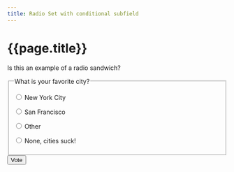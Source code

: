 ```yaml
---
title: Radio Set with conditional subfield
---
```

# {{page.title}}
Is this an example of a radio sandwich?
<style>
  #other ~ #otherCity {display:none;}
  #other:checked ~ #otherCity {display:inline-block;}
</style>

<form action="#" method="get">
  <fieldset>
    <legend>What is your favorite city?</legend>
    <p>
      <input id="nyc" name="favoriteCity" type="radio" value="newyorkcity">
      <label for="nyc">New York City</label>
    </p>
    <p>
      <input id="sf" name="favoriteCity" type="radio" value="newyorkcity">
      <label for="sf">San Francisco</label>
    </p>
    <p>
      <input id="other" name="favoriteCity" type="radio" value="newyorkcity">
      <label for="other">Other</label>
      <input id="otherCity" type="text" name="otherCity" value="" title="Favorite city">
    </p>
    <p>
      <input id="none" name="favoriteCity" type="radio" value="newyorkcity">
      <label for="none">None, cities suck!</label>
    </p>
  </fieldset>
  <button type="submit">Vote</button>
</form>
